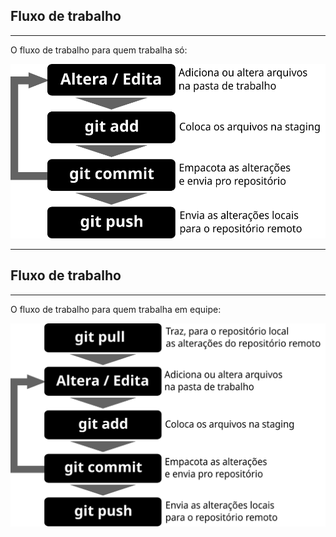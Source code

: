 ## Fluxo de trabalho

___

O fluxo de trabalho para quem trabalha só:

![Fluxo simples](images/fluxo-simples.svg)

---

## Fluxo de trabalho

___

O fluxo de trabalho para quem trabalha em equipe:

![Fluxo simples](images/fluxo-equipe.svg)
